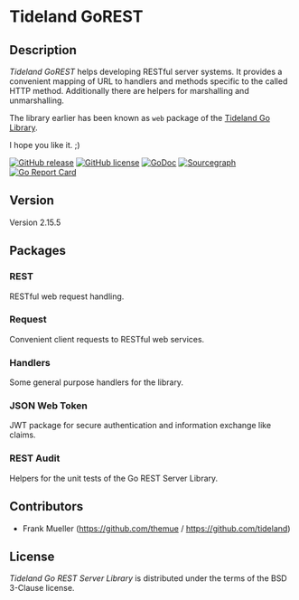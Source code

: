 # Tideland GoREST

## Description

*Tideland GoREST* helps developing RESTful server systems. It
provides a convenient mapping of URL to handlers and methods
specific to the called HTTP method. Additionally there are helpers
for marshalling and unmarshalling.

The library earlier has been known as `web` package of the
[Tideland Go Library](https://github.com/tideland/golib).

I hope you like it. ;)

[![GitHub release](https://img.shields.io/github/release/tideland/gorest.svg)](https://github.com/tideland/gorest)
[![GitHub license](https://img.shields.io/badge/license-New%20BSD-blue.svg)](https://raw.githubusercontent.com/tideland/gorest/master/LICENSE)
[![GoDoc](https://godoc.org/github.com/tideland/gorest?status.svg)](https://godoc.org/github.com/tideland/gorest)
[![Sourcegraph](https://sourcegraph.com/github.com/tideland/gorest/-/badge.svg)](https://sourcegraph.com/github.com/tideland/gorest?badge)
[![Go Report Card](https://goreportcard.com/badge/github.com/tideland/gorest)](https://goreportcard.com/report/github.com/tideland/gorest)

## Version

Version 2.15.5

## Packages

### REST

RESTful web request handling.

### Request

Convenient client requests to RESTful web services.

### Handlers

Some general purpose handlers for the library.

### JSON Web Token

JWT package for secure authentication and information exchange like claims.

### REST Audit

Helpers for the unit tests of the Go REST Server Library.

## Contributors

- Frank Mueller (https://github.com/themue / https://github.com/tideland)

## License

*Tideland Go REST Server Library* is distributed under the terms of the BSD 3-Clause license.
